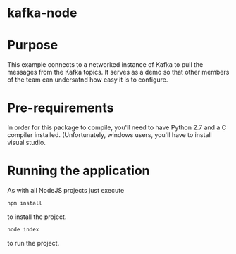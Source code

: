 # kafka-node
# Purpose
This example connects to a networked instance of Kafka to pull the messages from the Kafka topics.
It serves as a demo so that other members of the team can undersatnd how easy it is to configure.

# Pre-requirements
In order for this package to compile, you'll need to have Python 2.7 and a C compiler installed. (Unfortunately, windows users, you'll have to install visual studio.

# Running the application
 
As with all NodeJS projects just execute

~~~~~ JavaScript
npm install
~~~~~~ 
 to install the project.
 
 ~~~~~ JavaScript
node index
~~~~~~
to run the project.
